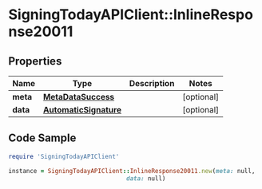 # SigningTodayAPIClient::InlineResponse20011

## Properties

Name | Type | Description | Notes
------------ | ------------- | ------------- | -------------
**meta** | [**MetaDataSuccess**](MetaDataSuccess.md) |  | [optional] 
**data** | [**AutomaticSignature**](AutomaticSignature.md) |  | [optional] 

## Code Sample

```ruby
require 'SigningTodayAPIClient'

instance = SigningTodayAPIClient::InlineResponse20011.new(meta: null,
                                 data: null)
```


